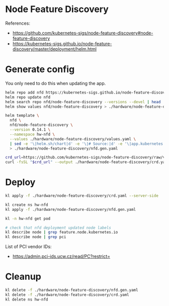 
# Node Feature Discovery

References:
- https://github.com/kubernetes-sigs/node-feature-discovery#node-feature-discovery
- https://kubernetes-sigs.github.io/node-feature-discovery/master/deployment/helm.html

# Generate config

You only need to do this when updating the app.

```bash
helm repo add nfd https://kubernetes-sigs.github.io/node-feature-discovery/charts
helm repo update nfd
helm search repo nfd/node-feature-discovery --versions --devel | head
helm show values nfd/node-feature-discovery > ./hardware/node-feature-discovery/default-values.yaml
```

```bash
helm template \
  nfd \
  nfd/node-feature-discovery \
  --version 0.14.1 \
  --namespace hw-nfd \
  --values ./hardware/node-feature-discovery/values.yaml \
  | sed -e '\|helm.sh/chart|d' -e '\|# Source:|d' -e '\|app.kubernetes.io/managed-by|d' -e '\|app.kubernetes.io/part-of|d' -e '\|app.kubernetes.io/version|d' \
  > ./hardware/node-feature-discovery/nfd.gen.yaml
```

```bash
crd_url=https://github.com/kubernetes-sigs/node-feature-discovery/raw/v0.14.1/deployment/helm/node-feature-discovery/crds/nfd-api-crds.yaml
curl -fsSL "$crd_url" --output ./hardware/node-feature-discovery/crd.yaml
```

# Deploy

```bash
kl apply -f ./hardware/node-feature-discovery/crd.yaml --server-side

kl create ns hw-nfd
kl apply -f ./hardware/node-feature-discovery/nfd.gen.yaml

kl -n hw-nfd get pod

# check that nfd deployment updated node labels
kl describe node | grep feature.node.kubernetes.io
kl describe node | grep pci
```

List of PCI vendor IDs:
- https://admin.pci-ids.ucw.cz/read/PC?restrict=

# Cleanup

```bash
kl delete -f ./hardware/node-feature-discovery/nfd.gen.yaml
kl delete -f ./hardware/node-feature-discovery/crd.yaml
kl delete ns hw-nfd
```
